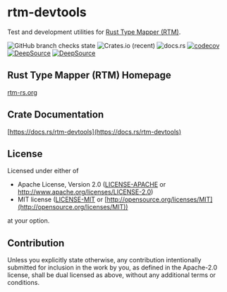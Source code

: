 # rtm-devtools

Test and development utilities for [Rust Type Mapper (RTM)](https://rtm-rs.org).

![GitHub branch checks state](https://img.shields.io/github/checks-status/rtm-rs/rtm-devtools/main)
![Crates.io (recent)](https://img.shields.io/crates/dr/rtm-devtools)
![docs.rs](https://img.shields.io/docsrs/rtm-devtools)
[![codecov](https://codecov.io/gh/rtm-rs/rtm-devtools/branch/main/graph/badge.svg)](https://codecov.io/gh/rtm-rs/rtm-devtools)
[![DeepSource](https://deepsource.io/gh/rtm-rs/rtm-devtools.svg/?label=active+issues&show_trend=true&token=6nwFjH9D5hpzgH94vasqI0kI)](https://deepsource.io/gh/rtm-rs/rtm-devtools/?ref=repository-badge)
[![DeepSource](https://deepsource.io/gh/rtm-rs/rtm-devtools.svg/?label=resolved+issues&show_trend=true&token=6nwFjH9D5hpzgH94vasqI0kI)](https://deepsource.io/gh/rtm-rs/rtm-devtools/?ref=repository-badge)

## Rust Type Mapper (RTM) Homepage

[rtm-rs.org](https://rtm-rs.org)

## Crate Documentation

[https://docs.rs/rtm-devtools](https://docs.rs/rtm-devtools)

## License

Licensed under either of

* Apache License, Version 2.0
   ([LICENSE-APACHE](LICENSE-APACHE) or [http://www\.apache\.org/licenses/LICENSE-2.0](http://www\.apache\.org/licenses/LICENSE-2.0))
* MIT license
   ([LICENSE-MIT](LICENSE-MIT) or [http://opensource.org/licenses/MIT](http://opensource.org/licenses/MIT))

at your option.

## Contribution

Unless you explicitly state otherwise, any contribution intentionally submitted
for inclusion in the work by you, as defined in the Apache-2.0 license, shall be
dual licensed as above, without any additional terms or conditions.
